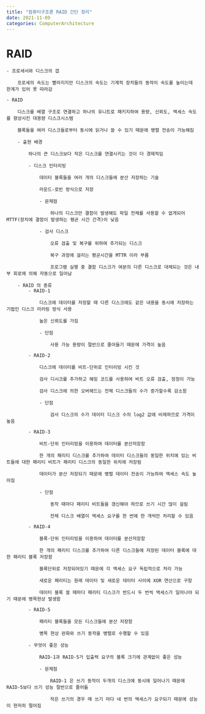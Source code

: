 ```yaml
---
title: "컴퓨터구조론 RAID 간단 정리"
date: 2021-11-09
categories: ComputerArchitecture
---
```


# RAID

    - 프로세서와 디스크의 갭

        프로세의 속도는 빨라지지만 디스크의 속도는 기계적 장치들의 동작이 속도를 높이는데 한계가 있어 못 따라감

    - RAID

        디스크를 배열 구조로 연결하고 하나의 유니트로 패키지하여 용량, 신뢰도, 액세스 속도를 향상시킨 대용량 디스크시스템

        블록들을 여러 디스크들로부터 동시에 읽거나 쓸 수 있기 때문에 병렬 전송이 가능해짐

        - 출현 배경

            하나의 큰 디스크보다 작은 디스크를 연결시키는 것이 더 경제적임

            - 디스크 인터리빙

                데이터 블록들을 여러 개의 디스크들에 분산 저장하는 기술

                라운드-로빈 방식으로 저장

                - 문제점

                    하나의 디스크만 결함이 발생해도 파일 전체를 사용할 수 없게되어 MTTF(장치에 결함이 발생하는 평균 시간 간격)이 낮음

                - 검사 디스크

                    오류 검출 및 복구를 위하여 추가되는 디스크

                    복구 과정에 걸리는 평균시간을 MTTR 이라 부름

                    프로그램 실행 중 결함 디스크가 여분의 다른 디스크로 대체되는 것은 내부 회로에 의해 자동으로 일어남

        - RAID 의 종류
            - RAID-1

                디스크에 데이터를 저장할 때 다른 디스크에도 같은 내용을 동시에 저장하는 기법인 디스크 미러링 방식 사용

                높은 신뢰도를 가짐

                - 단점

                    사용 가능 용량이 절반으로 줄어들기 때문에 가격이 높음

            - RAID-2

                디스크에 데이터를 비트-단위로 인터리빙 시킨 것

                검사 디시크를 추가하고 해밍 코드를 사용하여 비트 오류 검출, 정정이 가능

                검사 디스크에 의한 오버헤드는 전체 디스크들의 수가 증가할수록 감소함

                - 단점

                    검사 디스크의 수가 데이터 디스크 수의 log2 값에 비례하므로 가격이 높음

            - RAID-3

                비트-단위 인터리빙을 이용하여 데이터를 분산저장함

                한 개의 패리티 디스크를 추가하여 데이터 디스크들의 동일한 위치에 있는 비트들에 대한 패리티 비트가 패리티 디스크의 동일한 위치에 저장됨

                데이터가 분산 저장되기 때문에 병렬 데이터 전송이 가능하여 액세스 속도 높아짐

                - 단점

                    동작 때마다 패리티 비트들을 갱신해야 하므로 쓰기 시간 많이 걸림

                    전체 디스크 배열이 액세스 요구를 한 번에 한 개씩만 처리할 수 있음

            - RAID-4

                블록-단위 인터리빙을 이용하여 데이터를 분산저장함

                한 개의 패리티 디스크를 추가하여 다른 디스크들에 저장된 데이터 블록에 대한 패리티 블록 저장함

                블록단위로 저장되어있기 때문에 각 액세스 요구 독립적으로 처리 가능

                새로운 패리티는 원래 데이터 및 새로운 데이터 사이에 XOR 연산으로 구함

                데이터 블록 쓸 때마다 패리티 디스크가 반드시 두 번씩 액세스가 일어나야 되기 때문에 병목현상 발생함

            - RAID-5

                패리티 블록들을 모든 디스크들에 분산 저장함

                병목 현상 완화와 쓰기 동작을 병렬로 수행할 수 있음

            - 무엇이 좋은 성능

                RAID-1과 RAID-5가 입출력 요구의 블록 크기에 관계없이 좋은 성능

                - 문제점

                    RAID-1 은 쓰기 동작이 두개의 디스크에 동시에 일어나기 때문에 RAID-5보다 쓰기 성능 절반으로 줄어듦

                    작은 쓰기의 경우 매 쓰기 마다 네 번의 액세스가 요구되기 때문에 성능이 현저히 떨어짐
